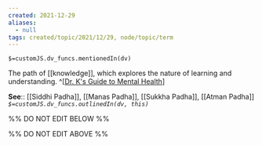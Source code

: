```yaml
---
created: 2021-12-29 
aliases:
  - null
tags: created/topic/2021/12/29, node/topic/term
---
```

`$=customJS.dv_funcs.mentionedIn(dv)`

The path of [[knowledge]], which explores the nature of learning and understanding.
^[[Dr. K's Guide to Mental Health](https://coaching.healthygamer.gg/guide)]

**See**:: [[Siddhi Padha]], [[Manas Padha]], [[Sukkha Padha]], [[Atman Padha]]
*`$=customJS.dv_funcs.outlinedIn(dv, this)`*

%% DO NOT EDIT BELOW %%

%% DO NOT EDIT ABOVE %%
